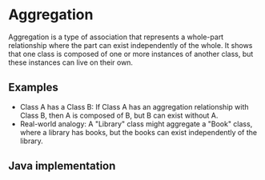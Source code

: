# Aggregation

Aggregation is a type of association that represents a whole-part relationship where the part can exist independently of the whole. 
It shows that one class is composed of one or more instances of another class, but these instances can live on their own.

## Examples

- Class A has a Class B: If Class A has an aggregation relationship with Class B, then A is composed of B, but B can exist without A.
- Real-world analogy: A "Library" class might aggregate a "Book" class, where a library has books, but the books can exist independently of the library.

## Java implementation


